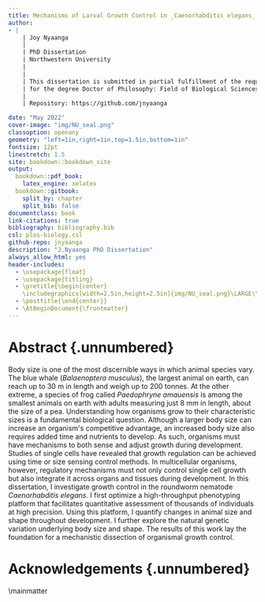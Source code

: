 ```yaml
---
title: Mechanisms of Larval Growth Control in _Caenorhabditis elegans_
author: 
- |
    | Joy Nyaanga
    |    
    | PhD Dissertation 
    | Northwestern University
    |
    |  
    | This dissertation is submitted in partial fulfillment of the requirements
    | for the degree Doctor of Philosophy: Field of Biological Sciences
    |
    | Repository: https://github.com/jnyaanga    

date: "May 2022"
cover-image: "img/NU_seal.png"
classoption: openany
geometry: "left=1in,right=1in,top=1.5in,bottom=1in"
fontsize: 12pt
linestretch: 1.5
site: bookdown::bookdown_site
output: 
  bookdown::pdf_book:
    latex_engine: xelatex
  bookdown::gitbook:
    split_by: chapter
    split_bib: false
documentclass: book
link-citations: true
bibliography: bibliography.bib
csl: plos-biology.csl
github-repo: jnyaanga
description: "J.Nyaanga PhD Dissertation"
always_allow_html: yes
header-includes:
  - \usepackage{float}
  - \usepackage{titling}
  - \pretitle{\begin{center}
    \includegraphics[width=2.5in,height=2.5in]{img/NU_seal.png}\LARGE\\}
  - \posttitle{\end{center}}
  - \AtBeginDocument{\frontmatter}
---
```




# Abstract {.unnumbered}

Body size is one of the most discernible ways in which animal species vary. The blue whale (*Balaenoptera musculus*), the largest animal on earth, can reach up to 30 m in length and weigh up to 200 tonnes. At the other extreme, a species of frog called *Paedophryne amauensis* is among the smallest animals on earth with adults measuring just 8 mm in length, about the size of a pea. Understanding how organisms grow to their characteristic sizes is a fundamental biological question. Although a larger body size can increase an organism's competitive advantage, an increased body size also requires added time and nutrients to develop. As such, organisms must have mechanisms to both sense and adjust growth during development. Studies of single cells have revealed that growth regulation can be achieved using time or size sensing control methods. In multicellular organisms, however, regulatory mechanisms must not only control single cell growth but also integrate it across organs and tissues during development. In this dissertation, I investigate growth control in the roundworm nematode *Caenorhabditis elegans*. I first optimize a high-throughput phenotyping platform that facilitates quantitative assessment of thousands of individuals at high precision. Using this platform, I quantify changes in animal size and shape throughout development. I further explore the natural genetic variation underlying body size and shape. The results of this work lay the foundation for a mechanistic dissection of organismal growth control.

# Acknowledgements {.unnumbered}
\mainmatter
